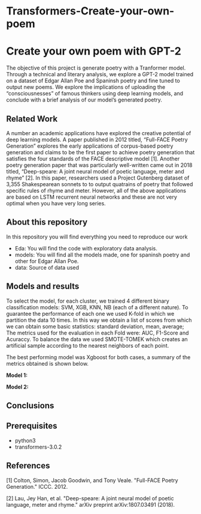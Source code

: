 # Transformers-Create-your-own-poem

# Create your own poem with GPT-2


The objective of this project is generate poetry with a Tranformer model. Through a technical and literary analysis, we explore a
GPT-2 model trained on a dataset of Edgar Allan Poe and Spaninsh poetry and fine tuned to
output new poems. We explore the implications of uploading the “consciousnesses” of famous thinkers using deep learning models, and
conclude with a brief analysis of our model’s generated poetry.

##  Related Work 
A number an academic applications have explored the creative potential of deep learning models. 
A paper published in 2012 titled, “Full-FACE Poetry Generation” explores the early applications
of corpus-based poetry generation and claims to be the first paper to achieve poetry generation
that satisfies the four standards of the FACE descriptive model [1]. Another poetry generation paper that was particularly well-written came out in 2018 titled, “Deep-speare: A joint neural model of poetic language, meter and rhyme” [2]. In this paper,
researchers used a Project Gutenberg dataset of 3,355 Shakespearean sonnets to to output quatrains of poetry that followed specific rules of rhyme and meter. However, all of the above applications are based on LSTM recurrent neural networks and these are not very optimal when you have very long series. 

## About this repository

In this repository you will find everything you need to reproduce our work

* Eda: You will find the code with exploratory data analysis.
* models: You will find all the models made, one for spaninsh poetry and other for Edgar Allan Poe. 
* data: Source of data used


## Models and results

To select the model, for each cluster, we trained 4 different binary classification models: SVM, XGB, KNN, NB (each of a different nature). To guarantee the performance of each one we used K-fold in which we partition the data 10 times. In this way we obtain a list of scores from which we can obtain some basic statistics: standard deviation, mean, average; The metrics used for the evaluation in each Fold were: AUC, F1-Score and Acuraccy. To balance the data we used SMOTE-TOMEK which creates an artificial sample according to the nearest neighbors of each point.

The best performing model was Xgboost for both cases, a summary of the metrics obtained is shown below.

**Model 1:**


**Model 2:**



## Conclusions
 
 

## Prerequisites


* python3
* transformers-3.0.2


## References

[1] Colton, Simon, Jacob Goodwin, and Tony Veale. "Full-FACE Poetry Generation." ICCC.
2012.

[2] Lau, Jey Han, et al. "Deep-speare: A joint neural model of poetic language, meter and
rhyme." arXiv preprint arXiv:1807.03491 (2018).


